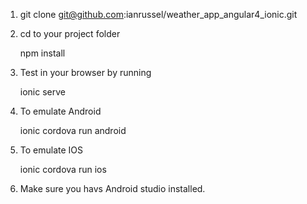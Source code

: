 1. git clone git@github.com:ianrussel/weather_app_angular4_ionic.git

2. cd to your project folder

    npm install

3. Test in your browser by running

   ionic serve

4. To emulate Android

   ionic cordova run android

5. To emulate IOS

   ionic cordova run ios

6. Make sure you havs Android studio installed.

